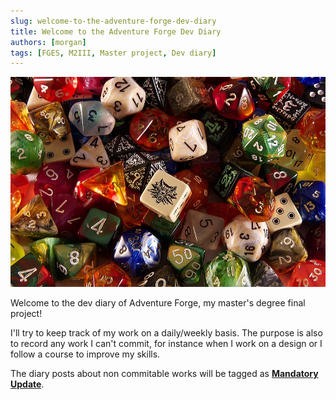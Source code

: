 ```yaml
---
slug: welcome-to-the-adventure-forge-dev-diary
title: Welcome to the Adventure Forge Dev Diary
authors: [morgan]
tags: [FGES, M2III, Master project, Dev diary]
---
```


![Dice](./welcome-banner.jpg)

Welcome to the dev diary of Adventure Forge, my master's degree final project!

I'll try to keep track of my work on a daily/weekly basis. The purpose is also to record any work I can't commit, for instance when I work on a design or I follow a course to improve my skills.

The diary posts about non commitable works will be tagged as [**Mandatory Update**](https://docusaurus.io/docs/blogtags/mandatory-update).
